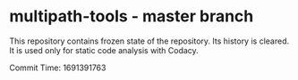 # multipath-tools - master branch

This repository contains frozen state of the repository.
Its history is cleared. It is used only for static code
analysis with Codacy.

Commit Time: 1691391763